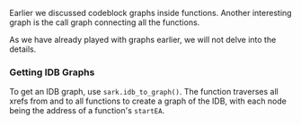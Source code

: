 Earlier we discussed codeblock graphs inside functions. Another interesting graph is the call graph connecting all the functions.

As we have already played with graphs earlier, we will not delve into the details.

### Getting IDB Graphs

To get an IDB graph, use `sark.idb_to_graph()`. The function traverses all xrefs from and to all functions to create a graph of the IDB, with each node being the address of a function's `startEA`.